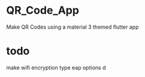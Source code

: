 # QR_Code_App

Make QR Codes using a material 3 themed flutter app

# todo

make wifi encryption type eap options d
  